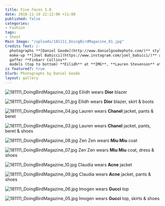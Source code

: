 ```yaml
---
title: Five Faces 3.0
date: 2018-11-19 22:12:00 +11:00
published: false
categories:
- Fashion
tags:
- Shoot
Main Image: "/uploads/181111_DoingBirdMagazine_01.jpg"
Credits Text: |-
  photographs **[Daniel Goode](http://www.danielgoodephoto.com/)** styling **[Miguel Urbina Tan](https://www.instagram.com/miguelurbinatan/)** hair **[Joel Forman](https://www.instagram.com/joelforman/)** at **[Lion Artist Management](https://www.instagram.com/lionartistmanagement/)**
  make-up **[Joel Babicci](https://www.instagram.com/joel_babicci/)** at **[Work Agency](https://www.instagram.com/workagency/)**
  gaffer **Finbarr Collins**
  models (top to bottom) **Eilidh** at **IMG**, **Lauren Stevenson** at **IMG**, **Zen Zen** at **Kult**, **Claudia Lamprea** at **Chic** and **Imogen** at **Priscillas**
is featured?: true
blurb: Photographs by Daniel Goode
layout: gallery
---
```


![181111_DoingBirdMagazine_02.jpg](/uploads/181111_DoingBirdMagazine_02.jpg)
Eilidh wears **Dior** blazer

![181111_DoingBirdMagazine_01.jpg](/uploads/181111_DoingBirdMagazine_01.jpg)
Eilidh wears **Dior** blazer, skirt & boots

![181111_DoingBirdMagazine_04.jpg](/uploads/181111_DoingBirdMagazine_04.jpg)
Lauren wears **Chanel** jacket, pants & beret

![181111_DoingBirdMagazine_03.jpg](/uploads/181111_DoingBirdMagazine_03.jpg)
Lauren wears **Chanel** jacket, pants, beret & shoes

![181111_DoingBirdMagazine_08.jpg](/uploads/181111_DoingBirdMagazine_08.jpg)
Zen Zen wears **Miu Miu** coat

![181111_DoingBirdMagazine_07.jpg](/uploads/181111_DoingBirdMagazine_07.jpg)
Zen Zen wears **Miu Miu** coat, dress & shoes

![181111_DoingBirdMagazine_10.jpg](/uploads/181111_DoingBirdMagazine_10.jpg)
Claudia wears **Acne** jacket

![181111_DoingBirdMagazine_09.jpg](/uploads/181111_DoingBirdMagazine_09.jpg)
Claudia wears **Acne** jacket, pants & shoes

![181111_DoingBirdMagazine_06.jpg](/uploads/181111_DoingBirdMagazine_06.jpg)
Imogen wears **Gucci** top

![181111_DoingBirdMagazine_05.jpg](/uploads/181111_DoingBirdMagazine_05.jpg)
Imogen wears **Gucci** top, skirts & shoes
